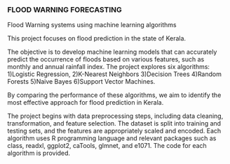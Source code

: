 ### FLOOD WARNING FORECASTING

Flood Warning systems using machine learning algorithms

This project focuses on flood prediction in the state of Kerala.

The objective is to develop machine learning models that can accurately predict the occurrence of floods based on 
various features, such as monthly and annual rainfall index. The project explores six algorithms:
1)Logistic Regression,
2)K-Nearest Neighbors
3)Decision Trees
4)Random Forests
5)Naive Bayes
6)Support Vector Machines. 

By comparing the performance of these algorithms, we aim to identify the most effective approach
for flood prediction in Kerala.

The project begins with data preprocessing steps, including data cleaning, transformation, and feature selection.
The dataset is split into training and testing sets, and the features are appropriately scaled and encoded.
Each algorithm uses R programming language and relevant packages such as class, 
readxl, ggplot2, caTools, glmnet, and e1071. The code for each algorithm is provided.
